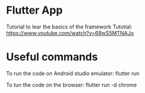 # Flutter App
Tutorial to lear the basics of the framework
Tutotial: https://www.youtube.com/watch?v=68wS5MTNAJo

# Useful commands
To run the code on Android studio emulator:
flutter run

To tun the code on the browser:
flutter run -d chrome